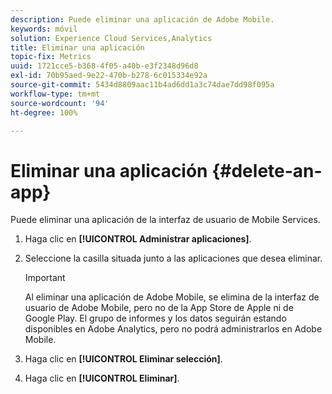 ```yaml
---
description: Puede eliminar una aplicación de Adobe Mobile.
keywords: móvil
solution: Experience Cloud Services,Analytics
title: Eliminar una aplicación
topic-fix: Metrics
uuid: 1721cce5-b368-4f05-a40b-e3f2348d96d8
exl-id: 70b95aed-9e22-470b-b278-6c015334e92a
source-git-commit: 5434d8809aac11b4ad6dd1a3c74dae7dd98f095a
workflow-type: tm+mt
source-wordcount: '94'
ht-degree: 100%

---
```


# Eliminar una aplicación {#delete-an-app}

Puede eliminar una aplicación de la interfaz de usuario de Mobile Services.

1. Haga clic en **[!UICONTROL Administrar aplicaciones]**.
1. Seleccione la casilla situada junto a las aplicaciones que desea eliminar.

   >[!IMPORTANT]
   >
   >Al eliminar una aplicación de Adobe Mobile, se elimina de la interfaz de usuario de Adobe Mobile, pero no de la App Store de Apple ni de Google Play. El grupo de informes y los datos seguirán estando disponibles en Adobe Analytics, pero no podrá administrarlos en Adobe Mobile.

1. Haga clic en **[!UICONTROL Eliminar selección]**.
1. Haga clic en **[!UICONTROL Eliminar]**.
